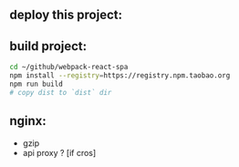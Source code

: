 ## deploy this project:


## build project:
```bash
cd ~/github/webpack-react-spa
npm install --registry=https://registry.npm.taobao.org
npm run build
# copy dist to `dist` dir
```

## nginx:
+ gzip
+ api proxy ? [if cros]
